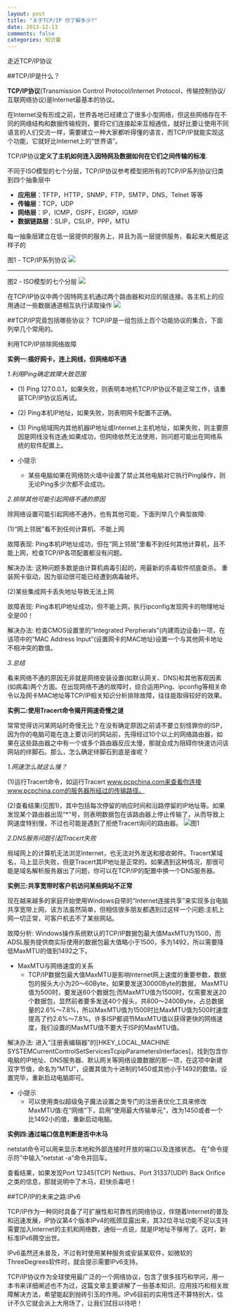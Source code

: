 ```yaml
---
layout: post
title: "关于TCP/IP 你了解多少?"
date: 2013-12-13
comments: false
categories: 知识囊
---
```


走近TCP/IP协议

##TCP/IP是什么？

**TCP/IP协议**(Transmission Control Protocol/Internet Protocol，传输控制协议/互联网络协议)是Internet最基本的协议。

在Internet没有形成之前，世界各地已经建立了很多小型网络，但这些网络存在不同的网络结构和数据传输规则，要将它们连接起来互相通信，就好比要让使用不同语言的人们交流一样，需要建立一种大家都听得懂的语言，而TCP/IP就能实现这个功能，它就好比Internet上的“世界语”。

TCP/IP协议**定义了主机如何连入因特网及数据如何在它们之间传输的标准**.

不同于ISO模型的七个分层，TCP/IP协议参考模型把所有的TCP/IP系列协议归类到四个抽象层中

- **应用层**：TFTP，HTTP，SNMP，FTP，SMTP，DNS，Telnet 等等
- **传输层**：TCP，UDP
- **网络层**：IP，ICMP，OSPF，EIGRP，IGMP
- **数据链路层**：SLIP，CSLIP，PPP，MTU

每一抽象层建立在低一层提供的服务上，并且为高一层提供服务，看起来大概是这样子的

图1 - TCP/IP系列协议
![](https://dn-zhunjiee.qbox.me/Snip20151119_3.jpg)


---
图2 - ISO模型的七个分层
![](https://dn-zhunjiee.qbox.me/Snip20151123_1.png)                        ﻿


在TCP/IP协议中两个因特网主机通过两个路由器和对应的层连接。各主机上的应用通过一些数据通道相互执行读取操作
![](https://dn-zhunjiee.qbox.me/Snip20151119_4.png)       

##TCP/IP究竟包括哪些协议？
TCP/IP是一组包括上百个功能协议的集合，下面列举几个常用的。

利用TCP/IP排除网络故障

**实例一:插好网卡，连上网线，但网络却不通**

*1.利用Ping确定故障大致范围*

- (1) Ping 127.0.0.1，如果失败，则表明本地机TCP/IP协议不能正常工作，请重装TCP/IP协议后再试。
- (2) Ping本机IP地址，如果失败，则表明网卡配置不正确。
- (3) Ping局域网内其他机器IP地址或Internet上主机地址，如果失败，则主要原因是网线没有连通;如果成功，但网络依然无法使用，则问题可能出在网络系统的软件配置上。

- 小提示
	- 某些电脑如果在网络防火墙中设置了禁止其他电脑对它执行Ping操作，则无论Ping多少次都不会成功。

*2.排除其他可能引起网络不通的原因*

除网络设置可能引起网络不通外，也有其他可能，下面列举几个典型故障:

(1)“网上邻居”看不到任何计算机、不能上网

故障表现: Ping本机IP地址成功，但在“网上邻居”里看不到任何其他计算机，且不能上网，检查TCP/IP各项配置都没有问题。

解决办法: 这种问题多数是由计算机病毒引起的，用最新的杀毒软件彻底查杀。
重装网卡驱动，因为驱动很可能已经遭到病毒破坏。

(2)某些集成网卡丢失地址导致无法上网

故障表现: Ping本机IP地址成功，但不能上网，执行ipconfig发现网卡的物理地址全是00！

解决办法: 检查CMOS设置里的“Integrated Perpherals”(内建周边设备)一项，在该项中的“MAC Address Input”(设置网卡的MAC地址)设置一个与其他网卡地址不相冲突的数值。

*3.总结*

看来网络不通的原因无非就是网络安装设置(如默认网关、DNS)和其他客观因素(如病毒)两个方面。在出现网络不通的故障时，综合运用Ping、ipconfig等相关命令以及网卡MAC地址等TCP/IP相关知识分析排除故障，往往能取得较好的效果。

**实例二:使用Tracert命令揭开网速奇慢之谜**

常常觉得访问某网站时奇慢无比？在没有确定原因之前请不要立刻怪罪你的ISP，因为你的电脑可能在连上要访问的网站前，先得经过10个以上的网络路由器，如果在这些路由器之中有一个或多个路由器反应太慢，那就会成为阻碍你快速访问该网站的绊脚石。那么，怎么确定绊脚石到底是谁呢？

*1.网速怎么就这么慢？*

(1)运行Tracert命令，如运行Tracert www.pcpchina.com来查看你连接www.pcpchina.com的服务器所经过的传输路径。

(2)查看结果(见图1)，其中包括每次停留的响应时间和沿路停留的IP地址等。如果发现某个路由器出现“*”号，则表明数据包在该路由器上停止传输了，从而导致上网速度特别慢，不过也可能是遇到了拒绝Tracert询问的路由器。
![图1](https://dn-zhunjiee.qbox.me/Snip20151119_2.jpg) 

*2.DNS服务问题引起Tracert失败*

局域网上的计算机无法浏览Internet，也无法对外发送和接收邮件。Tracert某域名，马上显示失败，但是Tracert其IP地址是正常的。如果遇到这种情况，那很可能是域名解析服务器出了问题，你可以在TCP/IP的配置中换一个DNS服务器。

**实例三:共享宽带时客户机访问某些网站不正常**

现在越来越多的家庭开始使用Windows自带的“Internet连接共享”来实现多台电脑共享宽带上网，该方法虽然简单，但相信很多朋友都遇到过这样一个问题:主机上网一切正常，可客户机去不了某些网站。

故障分析: Windows操作系统默认的TCP/IP数据包最大值MaxMTU为1500，而ADSL服务提供商实际使用的数据包最大值略小于1500，多为1492，所以需要降低MaxMTU的值到1492之下。

- MaxMTU与网络速度的关系
	- TCP/IP数据包最大值MaxMTU是影响Internet网上速度的重要参数，数据包的报头大小为20～60Byte，如果要发送30000Byte的数据， MaxMTU值为500时，要发送60个数据包;而MaxMTU值为1500时，仅需要发送20个数据包，显然前者要多发送40个报头，共800～2400Byte，占总数据量的2.6%～7.8%，所以MaxMTU值为1500时比MaxMTU值为500时速度提高了约2.6%～7.8%。许多ISP都调节MaxMTU值以获得更快的网络速度，我们设置的MaxMTU值不要大于ISP的MaxMTU值。

解决办法: 进入“注册表编辑器”的[HKEY_LOCAL_MACHINE SYSTEMCurrentControlSetServicesTcpipParametersInterfaces]，找到包含你电脑的IP地址、DNS服务器、默认网关等网络设置数据的那一项，在这项中新建双字节值，命名为“MTU”，设置其值为十进制的1450或其他小于1492的数值。设置完毕，重新启动电脑即可。

- 小提示
	- 可以使用类似超级兔子魔法设置之类专门的注册表优化工具来修改MaxMTU值:在“网络”下，启用“使用最大传输单元”，改为1450或者一个比1492小的值，重新启动电脑。

**实例四:通过端口信息判断是否中木马**

netstat命令可以用来显示本地和外部连接时开放的端口以及连接状态。
在“命令提示符”中输入“netstat -a”命令并回车。

查看结果，如果发现Port 12345(TCP) Netbus、Port 31337(UDP) Back Orifice之类的信息，那就说明中了木马，赶快杀毒吧！

##TCP/IP的未来之路:IPv6

TCP/IP作为一种同时具备了可扩展性和可靠性的网络协议，伴随着Internet的普及和迅速发展，IP协议第4个版本IPv4的瓶颈显露出来，其32位寻址功能不足以支持需要加入Internet的主机和网络数，通俗一点说，就是IP地址不够用了。这时，新标准IPv6腾空出世。

IPv6虽然还未普及，不过有时使用某种服务或安装某软件，如微软的ThreeDegrees软件时，就会提示需要IPv6支持。

TCP/IP协议作为全球使用最广泛的一个网络协议，包含了很多技巧和学问，用一本书来详细阐述也不为过，这篇文章主要讲解了一些基本知识、应用技巧和相关故障解决方法，希望能起到抛砖引玉的作用。IPv6目前的实用性还不算特别大，估计不久它就会派上大用场了，让我们拭目以待吧！